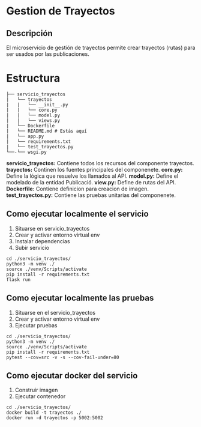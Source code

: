 # Gestion de Trayectos

## Descripción

El microservicio de gestión de trayectos permite crear trayectos (rutas) para ser usados por las publicaciones.


# Estructura
````
├── servicio_trayectos
|   └── trayectos
|   |   └── __init__.py
|   |   └── core.py
|   |   └── model.py
|   |   └── views.py
|   └── Dockerfile
|   └── README.md # Estás aquí
|   └── app.py
|   └── requirements.txt
|   └── test_trayectos.py
└──-└── wsgi.py
````

**servicio_trayectos:** Contiene todos los recursos del componente trayectos.
**trayectos:** Continen los fuentes principales del componenete.
**core.py:** Define la lógica que resuelve los llamados al API.
**model.py:** Define el modelado de la entidad Publicació.
**view.py:** Define de rutas del API.
**Dockerfile:** Contiene definicion para creacion de imagen.
**test_trayectos.py:** Contiene las pruebas unitarias del componenete.

## Como ejecutar localmente el servicio

1. Situarse en servicio_trayectos
2. Crear y activar entorno virtual env
3. Instalar dependencias
3. Subir servicio
```
cd ./servicio_trayectos/
python3 -m venv ./
source ./venv/Scripts/activate
pip install -r requirements.txt
flask run 
```

## Como ejecutar localmente las pruebas

1. Situarse en el servicio_trayectos
2. Crear y activar entorno virtual env
3. Ejecutar pruebas
```
cd ./servicio_trayectos/
python3 -m venv ./
source ./venv/Scripts/activate
pip install -r requirements.txt
pytest --cov=src -v -s --cov-fail-under=80
```

## Como ejecutar docker del servicio

1. Construir imagen
2. Ejecutar contenedor

```
cd ./servicio_trayectos/
docker build -t trayectos ./
docker run -d trayectos -p 5002:5002

```
